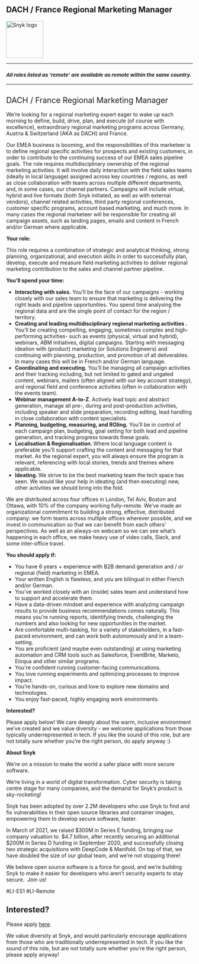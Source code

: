 DACH / France Regional Marketing Manager
---

<img src="https://res.cloudinary.com/snyk/image/upload/v1537345894/press-kit/brand/logo-black.png" width="100" alt="Snyk logo" />

<hr>
<h3><em><strong><sub>All roles listed as ‘remote’ are available as remote within the same country.</sub></strong></em></h3>
<hr>
<h2><span style="font-weight: 400;">DACH / France Regional Marketing Manager</span></h2>
<p><span style="font-weight: 400;">We’re looking for a regional marketing expert eager to wake up each morning to define, build, drive, plan, and execute (of course with excellence), extraordinary regional marketing programs across Germany, Austria &amp; Switzerland (AKA as DACH) and France.</span></p>
<p><span style="font-weight: 400;">Our EMEA business is booming, and the responsibilities of this marketeer is to define regional specific activities for prospects and existing customers, in order to contribute to the continuing success of our EMEA sales pipeline goals. The role requires multidisciplinary ownership of the regional marketing activities. It will involve daily interaction with the field sales teams (ideally in local language) assigned across key countries / regions, as well as close collaboration with teams across multiple different departments, and, in some cases, our channel partners. Campaigns will include virtual, hybrid and live formats (both Snyk initiated, as well as with external vendors), channel related activities, third party regional conferences, customer specific programs, account based marketing, and much more. In many cases the regional marketeer will be responsible for creating all campaign assets, such as landing pages, emails and content in French and/or German where applicable.&nbsp;</span></p>
<p><strong>Your role:</strong></p>
<p><span style="font-weight: 400;">This role requires a combination of strategic and analytical thinking, strong planning, organizational, and execution skills in order to successfully plan, develop, execute and measure field marketing activities to deliver regional marketing contribution to the sales and channel partner pipeline.</span></p>
<p><strong>You’ll spend your time:</strong></p>
<ul>
<li style="font-weight: 400;"><strong>Interacting with sales.</strong><span style="font-weight: 400;"> You’ll be the face of our campaigns - working closely with our sales team to ensure that marketing is delivering the right leads and pipeline opportunities. You spend time analysing the regional data and are the single point of contact for the region / territory.&nbsp;</span></li>
<li style="font-weight: 400;"><strong>Creating and leading multidisciplinary regional marketing activities . </strong><span style="font-weight: 400;">You’ll be creating compelling, engaging, sometimes complex and high-performing activities- such as events (physical, virtual and hybrid), webinars, ABM initiatives, digital campaigns. Starting with messaging ideation with (product) marketing (or Solutions Engineers) and continuing with planning, production, and promotion of all deliverables. In many cases this will be in French and/or German language.&nbsp;</span></li>
<li style="font-weight: 400;"><strong>Coordinating and executing.</strong><span style="font-weight: 400;"> You’ll be managing all campaign activities and their tracking including, but not limited to gated and ungated content, webinars, mailers (often aligned with our key account strategy), and regional field and conference activities (often in collaboration with the events team).&nbsp;</span></li>
<li style="font-weight: 400;"><strong>Webinar management A-to-Z</strong><span style="font-weight: 400;">. Actively lead topic and abstract generation, manage all pre-, during and post-production activities, including speaker and slide preparation, recording editing, lead handling in close collaboration with content specialists.</span></li>
<li style="font-weight: 400;"><strong>Planning, budgeting, measuring, and ROIing.</strong><span style="font-weight: 400;"> You’ll be in control of each campaign plan, budgeting, goal setting for both lead and pipeline generation, and tracking progress towards these goals.&nbsp;</span></li>
<li style="font-weight: 400;"><strong>Localisation &amp; Regionalisation. </strong><span style="font-weight: 400;">Where local language content is preferable you’ll support crafting the content and messaging for that market. As the regional expert, you will always ensure the program is relevant, referencing with local stories, trends and themes where applicable.&nbsp;&nbsp;</span></li>
<li style="font-weight: 400;"><strong>Ideating. </strong><span style="font-weight: 400;">We strive to be the best marketing team the tech space has seen. We would like your help in ideating (and then executing) new, other activities we should bring into the fold.&nbsp;&nbsp;</span></li>
</ul>
<p><span style="font-weight: 400;">We are distributed across four offices in London, Tel Aviv, Boston and Ottawa, with 10% of the company working fully-remote. We’ve made an organizational commitment to building a strong, effective, distributed company: we form teams across multiple offices wherever possible, and we invest in communication so that we can benefit from each others’ perspectives. As well as an always-on webcam so we can see what’s happening in each office, we make heavy use of video calls, Slack, and some inter-office travel.</span></p>
<p><strong>You should apply if:</strong></p>
<ul>
<li style="font-weight: 400;"><span style="font-weight: 400;">You have 6 years + experience with B2B demand generation and / or&nbsp; regional (field) marketing in EMEA.</span></li>
<li style="font-weight: 400;"><span style="font-weight: 400;">Your written English is flawless, and you are bilingual in either French and/or German.&nbsp;</span></li>
<li style="font-weight: 400;"><span style="font-weight: 400;">You’ve worked closely with an (inside) sales team and understand how to support and accelerate them.</span></li>
<li style="font-weight: 400;"><span style="font-weight: 400;">Have a data-driven mindset and experience with analyzing campaign results to provide business recommendations comes naturally. This means you’re running reports, identifying trends, challenging the numbers and also looking for new opportunities in the market.&nbsp;</span></li>
<li style="font-weight: 400;"><span style="font-weight: 400;">Are comfortable multi-tasking, for a variety of stakeholders, in a fast-paced environment, and can work both autonomously and in a team-setting.</span></li>
<li style="font-weight: 400;"><span style="font-weight: 400;">You are proficient (and maybe even outstanding) at using marketing automation and CRM tools such as Salesforce, EventBrite, Marketo, Eloqua and other similar programs.&nbsp;</span></li>
<li style="font-weight: 400;"><span style="font-weight: 400;">You're confident running customer-facing communications.</span></li>
<li style="font-weight: 400;"><span style="font-weight: 400;">You love running experiments and optimizing processes to improve impact.</span></li>
<li style="font-weight: 400;"><span style="font-weight: 400;">You’re hands-on, curious and love to explore new domains and technologies.</span></li>
<li style="font-weight: 400;"><span style="font-weight: 400;">You enjoy fast-paced, highly engaging work environments.</span></li>
</ul>
<p><strong>Interested?</strong></p>
<p><span style="font-weight: 400;">Please apply below! We care deeply about the warm, inclusive environment we’ve created and we value diversity - we welcome applications from those typically underrepresented in tech. If you like the sound of this role, but are not totally sure whether you’re the right person, do apply anyway :)</span></p>
<p><strong>About Snyk</strong></p>
<p><span style="font-weight: 400;">We’re on a mission to make the world a safer place with more secure software.</span></p>
<p><span style="font-weight: 400;">We’re living in a world of digital transformation. Cyber security is taking centre stage for many companies, and the demand for Snyk’s product is sky-rocketing!&nbsp;&nbsp;</span></p>
<p><span style="font-weight: 400;">Snyk has been adopted by over 2.2M developers who use Snyk to find and fix vulnerabilities in their open source libraries and container images, empowering them to develop secure software, faster.</span></p>
<p><span style="font-weight: 400;">In March of 2021, we raised $300M in Series E funding, bringing our company valuation to&nbsp; $4.7 billion, after recently securing an additional $200M in Series D funding in September 2020, and successfully closing two strategic acquisitions with DeepCode &amp; Manifold. On top of that, we have doubled the size of our global team, and we’re not stopping there!&nbsp;&nbsp;</span></p>
<p><span style="font-weight: 400;">We believe open source software is a force for good, and we’re building Snyk to make it easier for developers who aren’t security experts to stay secure.&nbsp; Join us!</span></p>
<p>#LI-ES1 #LI-Remote</p>

Interested?
---

Please apply [here](https://boards.greenhouse.io/snyk/jobs/5218063002#app).

We value diversity at Snyk, and would particularly encourage applications from those who are traditionally underrepresented in tech.
If you like the sound of this role, but are not totally sure whether you’re the right person, please apply anyway!
